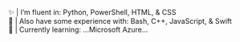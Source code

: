 <!--
🌐 | <a href="https://dribbble.com/JustinSobo">Dribbble</a><br>
💼 | <a href="https://www.linkedin.com/in/justinsobo/">LinkedIn</a><br>
💻 | <a href="https://www.gotjustin.com/">GotJustin</a><br>
-->
✨ | I’m fluent in: Python, PowerShell, HTML, & CSS<br>
💬 | Also have some experience with: Bash, C++, JavaScript, & Swift<br>
🌱 | Currently learning: ...Microsoft Azure...<br>

<!-- TCP, UDP, SSL, DNS, DHCP, NAT, VPN, Kali, Manjaro, Ubuntu, Nmap, Python 3, HTML 5 ,CSS 3, Javascript, VMWare, Windows Hyper-V Manager, Citrix XenApp, Microsoft Powershell, Microsoft Azure, SaaS, PaaS, IaaS, Active Directory (ADUC), Windows Server 2008 - 2016, Microsoft Office 365, Photoshop CC 2020, InDesign CC 2020 -->

<!--
**JustinSobo/JustinSobo** is a ✨ _special_ ✨ repository because its `README.md` (this file) appears on your GitHub profile.

Here are some ideas to get you started:

- 🔭 I’m currently working on ...
- 🌱 I’m currently learning ...
- 👯 I’m looking to collaborate on ...
- 🤔 I’m looking for help with ...
- 💬 Ask me about ...
- 📫 How to reach me: ...
- 😄 Pronouns: ...
- ⚡ Fun fact: ...
-->

